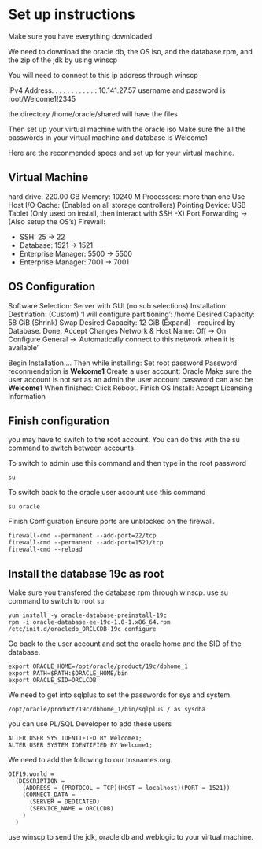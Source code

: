 # Set up instructions

Make sure you have everything downloaded

We need to download the oracle db, the OS iso, and the database rpm, and the zip of the jdk by using winscp

You will need to connect to this ip address through winscp

IPv4 Address. . . . . . . . . . . : 10.141.27.57
username and password is root/Welcome1!2345

the directory /home/oracle/shared will have the files

Then set up your virtual machine with the oracle iso
Make sure the all the passwords in your virtual machine and database is Welcome1

Here are the reconmended specs and set up for your virtual machine.

## Virtual Machine

hard drive: 220.00 GB
Memory: 10240 M
Processors: more than one
Use Host I/O Cache: (Enabled on all storage controllers)
Pointing Device: USB Tablet (Only used on install, then interact with SSH -X)
Port Forwarding -> (Also setup the OS’s) Firewall:

- SSH: 25 -> 22
- Database: 1521 -> 1521
- Enterprise Manager: 5500 -> 5500
- Enterprise Manager: 7001 -> 7001

## OS Configuration

Software Selection: Server with GUI (no sub selections)
Installation Destination: (Custom) ‘I will configure partitioning’:
/home Desired Capacity: 58 GiB (Shrink)
Swap Desired Capacity: 12 GiB (Expand) – required by Database.
Done, Accept Changes
Network & Host Name:
    Off -> On
    Configure
    General -> ‘Automatically connect to this network when it is available’

Begin Installation…. Then while installing:
Set root password
  Password reconmendation is **Welcome1**
Create a user account: Oracle
  Make sure the user account is not set as an admin
  the user account password can also be **Welcome1**
When finished: Click Reboot.
Finish OS Install:
Accept Licensing Information

## Finish configuration

you may have to switch to the root account.
You can do this with the su command to switch between accounts

To switch to admin use this command and then type in the root password

```
su
```

To switch back to the oracle user account use this command

```
su oracle
```

Finish Configuration
Ensure ports are unblocked on the firewall.

```
firewall-cmd --permanent --add-port=22/tcp
firewall-cmd --permanent --add-port=1521/tcp
firewall-cmd --reload
```

## Install the database 19c as root

Make sure you transfered the database rpm through winscp.
use su command to switch to root
```su```

```
yum install -y oracle-database-preinstall-19c
rpm -i oracle-database-ee-19c-1.0-1.x86_64.rpm
/etc/init.d/oracledb_ORCLCDB-19c configure
```

Go back to the user account and set the oracle home and the SID of the database.

```
export ORACLE_HOME=/opt/oracle/product/19c/dbhome_1
export PATH=$PATH:$ORACLE_HOME/bin
export ORACLE_SID=ORCLCDB
```

We need to get into sqlplus to set the passwords for sys and system.

```
/opt/oracle/product/19c/dbhome_1/bin/sqlplus / as sysdba
```

you can use PL/SQL Developer to add these users
```
ALTER USER SYS IDENTIFIED BY Welcome1;
ALTER USER SYSTEM IDENTIFIED BY Welcome1;
```

We need to add the following to our tnsnames.org.

```
OIF19.world =
  (DESCRIPTION =
    (ADDRESS = (PROTOCOL = TCP)(HOST = localhost)(PORT = 1521))
    (CONNECT_DATA =
      (SERVER = DEDICATED)
      (SERVICE_NAME = ORCLCDB)
    )
  )
```

use winscp to send the jdk, oracle db and weblogic to your virtual machine.
